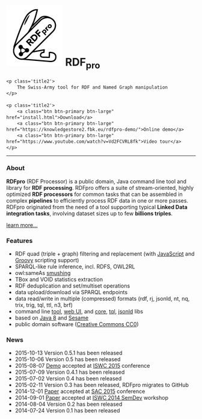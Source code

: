 <div class="well sidebar" id="well-home">
    <h1>
        <img src='images/rdfpro-150.png' />
        RDF<sub>pro</sub>
    </h1>

    <p class='title2'>
        The Swiss-Army tool for RDF and Named Graph manipulation
    </p>

    <p class='title2'>
        <a class="btn btn-primary btn-large" href="install.html">Download</a>
        <a class="btn btn-primary btn-large" href="https://knowledgestore2.fbk.eu/rdfpro-demo/">Online demo</a>
        <a class="btn btn-primary btn-large" href="https://www.youtube.com/watch?v=Vd2FCVRL8fk">Video tour</a>
    </p>
</div>

---------------------------------------

<h3 class='no-before'>About</h3>

**RDFpro** (RDF Processor) is a public domain, Java command line tool and library for **RDF processing**.
RDFpro offers a suite of stream-oriented, highly optimized **RDF processors** for common tasks that can be assembled in complex **pipelines** to efficiently process RDF data in one or more passes.
RDFpro originated from the need of a tool supporting typical **Linked Data integration tasks**, involving dataset sizes up to few **billions triples**.

[learn more...](model.html)

<h3 class='no-before'>Features</h3>

- RDF quad (triple + graph) filtering and replacement (with [JavaScript](http://openjdk.java.net/projects/nashorn/) and [Groovy](http://groovy.codehaus.org/) scripting support)
- SPARQL-like rule inference, incl. RDFS, OWL2RL
- owl:sameAs [smushing](http://patterns.dataincubator.org/book/smushing.html)
- TBox and VOID statistics extraction
- RDF deduplication and set/multiset operations
- data upload/download via SPARQL endpoints
- data read/write in multiple (compressed) formats (rdf, rj, jsonld, nt, nq, trix, trig, tql, ttl, n3, brf)
- command line [tool](usage.html), [web UI](web-interface.html), and [core](rdfprolib.html), [tql](tql.html), [jsonld](jsonld.html) libs
- based on [Java 8](http://www.oracle.com/technetwork/java/javase/overview/java8-2100321.html) and [Sesame](http://www.openrdf.org/)
- public domain software ([Creative Commons CC0](license.html))


<h3 class='no-before'>News</h3>

- 2015-10-13 Version 0.5.1 has been released
- 2015-10-06 Version 0.5 has been released
- 2015-08-07 [Demo](https://dkm-static.fbk.eu/people/rospocher/files/pubs/2015iswcdemo2.pdf) accepted at [ISWC 2015](http://iswc2015.semanticweb.org/) conference
- 2015-07-09 Version 0.4.1 has been released
- 2015-07-02 Version 0.4 has been released
- 2015-02-11 Version 0.3 has been released, RDFpro migrates to GitHub
- 2014-12-01 [Paper](https://dkm-static.fbk.eu/people/rospocher/files/pubs/2015sac.pdf) accepted at [SAC 2015](http://www.acm.org/conferences/sac/sac2015/) conference
- 2014-09-01 [Paper](https://dkm-static.fbk.eu/people/rospocher/files/pubs/2014iswcSemDev01.pdf) accepted at [ISWC 2014 SemDev](http://iswc2014.semdev.org/) workshop
- 2014-08-04 Version 0.2 has been released
- 2014-07-24 Version 0.1 has been released

